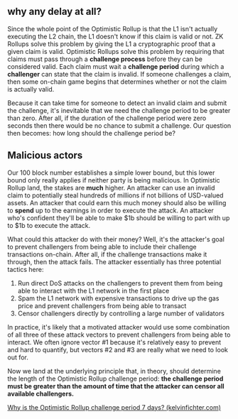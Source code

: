 
## why any delay at all?
Since the whole point of the Optimistic Rollup is that the L1 isn't actually executing the L2 chain, the L1 doesn't know if this claim is valid or not. ZK Rollups solve this problem by giving the L1 a cryptographic proof that a given claim is valid. Optimistic Rollups solve this problem by requiring that claims must pass through a  **challenge process**  before they can be considered valid. Each claim must wait a  **challenge period**  during which a  **challenger**  can state that the claim is invalid. If someone challenges a claim, then some on-chain game begins that determines whether or not the claim is actually valid.

Because it can take time for someone to detect an invalid claim and submit the challenge, it's inevitable that we need the challenge period to be greater than zero. After all, if the duration of the challenge period were zero seconds then there would be no chance to submit a challenge. Our question then becomes: how long should the challenge period be?


## Malicious actors

Our 100 block number establishes a simple lower bound, but this lower bound only really applies if neither party is being malicious. In Optimistic Rollup land, the stakes are  **much**  higher. An attacker can use an invalid claim to potentially steal hundreds of millions if not billions of USD-valued assets. An attacker that could earn this much money should also be willing to  **spend**  up to the earnings in order to execute the attack. An attacker who's confident they'll be able to make $1b should be willing to part with up to $1b to execute the attack.

What could this attacker do with their money? Well, it's the attacker's goal to prevent challengers from being able to include their challenge transactions on-chain. After all, if the challenge transactions make it through, then the attack fails. The attacker essentially has three potential tactics here:

1.  Run direct DoS attacks on the challengers to prevent them from being able to interact with the L1 network in the first place
2.  Spam the L1 network with expensive transactions to drive up the gas price and prevent challengers from being able to transact
3.  Censor challengers directly by controlling a large number of validators

In practice, it's likely that a motivated attacker would use some combination of all three of these attack vectors to prevent challengers from being able to interact. We often ignore vector #1 because it's relatively easy to prevent and hard to quantify, but vectors #2 and #3 are really what we need to look out for.

Now we land at the underlying principle that, in theory, should determine the length of the Optimistic Rollup challenge period:  **the challenge period must be greater than the amount of time that the attacker can censor all available challengers.**


[Why is the Optimistic Rollup challenge period 7 days? (kelvinfichter.com)](https://kelvinfichter.com/pages/thoughts/challenge-periods/)

